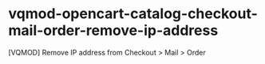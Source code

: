 # vqmod-opencart-catalog-checkout-mail-order-remove-ip-address
[VQMOD] Remove IP address from Checkout > Mail > Order

